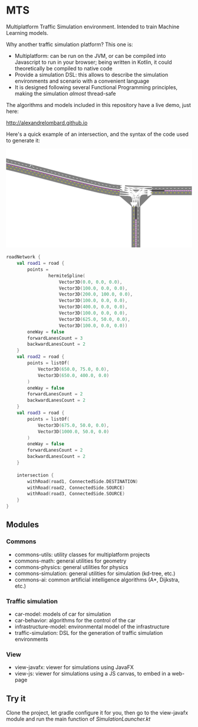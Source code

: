 # MTS

Multiplatform Traffic Simulation environment. Intended to train Machine Learning models.

Why another traffic simulation platform?
This one is:
- Multiplatform: can be run on the JVM, or can be compiled into Javascript to run in your browser; being written in Kotlin,
  it could theoretically be compiled to native code
- Provide a simulation DSL: this allows to describe the simulation environments and scenario with a convenient language
- It is designed following several Functional Programming principles, making the simulation *almost* thread-safe

The algorithms and models included in this repository have a live demo, just here:

http://alexandrelombard.github.io

Here's a quick example of an intersection, and the syntax of the code used to generate it:

![Simulator screenshot](https://raw.githubusercontent.com/alexandrelombard/multiplatform-traffic-simulation/master/images/img.png)

```kotlin
roadNetwork {
    val road1 = road {
        points =
                hermiteSpline(
                    Vector3D(0.0, 0.0, 0.0),
                    Vector3D(100.0, 0.0, 0.0),
                    Vector3D(200.0, 100.0, 0.0),
                    Vector3D(100.0, 0.0, 0.0),
                    Vector3D(400.0, 0.0, 0.0),
                    Vector3D(100.0, 0.0, 0.0),
                    Vector3D(625.0, 50.0, 0.0),
                    Vector3D(100.0, 0.0, 0.0))
        oneWay = false
        forwardLanesCount = 3
        backwardLanesCount = 2
    }
    val road2 = road {
        points = listOf(
            Vector3D(650.0, 75.0, 0.0),
            Vector3D(650.0, 400.0, 0.0)
        )
        oneWay = false
        forwardLanesCount = 2
        backwardLanesCount = 2
    }
    val road3 = road {
        points = listOf(
            Vector3D(675.0, 50.0, 0.0),
            Vector3D(1000.0, 50.0, 0.0)
        )
        oneWay = false
        forwardLanesCount = 2
        backwardLanesCount = 2
    }

    intersection {
        withRoad(road1, ConnectedSide.DESTINATION)
        withRoad(road2, ConnectedSide.SOURCE)
        withRoad(road3, ConnectedSide.SOURCE)
    }
}
```

## Modules

### Commons

- commons-utils: utility classes for multiplatform projects
- commons-math: general utilities for geometry
- commons-physics: general utilities for physics
- commons-simulation: general utilities for simulation (kd-tree, etc.)
- commons-ai: common artificial intelligence algorithms (A*, Dijkstra, etc.)

### Traffic simulation

- car-model: models of car for simulation
- car-behavior: algorithms for the control of the car
- infrastructure-model: environmental model of the infrastructure
- traffic-simulation: DSL for the generation of traffic simulation environments

### View

- view-javafx: viewer for simulations using JavaFX
- view-js: viewer for simulations using a JS canvas, to embed in a web-page

## Try it

Clone the project, let gradle configure it for you, then go to the view-javafx module and run the main function of
_SimulationLauncher.kt_
